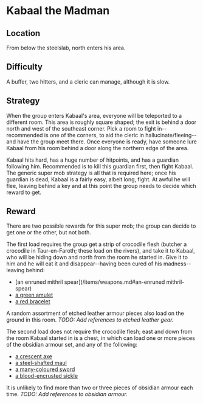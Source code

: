 # Kabaal the Madman

## Location

From below the steelslab, north enters his area.

## Difficulty

A buffer, two hitters, and a cleric can manage, although it is slow.

## Strategy

When the group enters Kabaal's area, everyone will be teleported to a different
room. This area is roughly square shaped; the exit is behind a door north and
west of the southeast corner. Pick a room to fight in--recommended is one of the
corners, to aid the cleric in hallucinate/fleeing--and have the group meet
there. Once everyone is ready, have someone lure Kabaal from his room behind a
door along the northern edge of the area.

Kabaal hits hard, has a huge number of hitpoints, and has a guardian following
him. Recommended is to kill this guardian first, then fight Kabaal. The generic
super mob strategy is all that is required here; once his guardian is dead,
Kabaal is a fairly easy, albeit long, fight. At awful he will flee, leaving
behind a key and at this point the group needs to decide which reward to get.

## Reward

There are two possible rewards for this super mob; the group can decide to get
one or the other, but not both.

The first load requires the group get a strip of crocodile flesh (butcher a
crocodile in Taur-en-Faroth; these load on the rivers), and take it to Kabaal,
who will be hiding down and north from the room he started in. Give it to him
and he will eat it and disappear--having been cured of his madness--leaving
behind:

* [an enruned mithril spear](/items/weapons.md#an-enruned mithril-spear)
* [a green amulet](/items/magic.md#a-green-amulet)
* [a red bracelet](/items/clothing.md#a-red-bracelet)

A random assortment of etched leather armour pieces also load on the ground
in this room. *TODO: Add references to etched leather gear.*

The second load does not require the crocodile flesh; east and down from the
room Kabaal started in is a chest, in which can load one or more pieces of the
obsidian armour set, and any of the following:

* [a crescent axe](/items/weapons.md#a-crescent-axe)
* [a steel-shafted maul](/items/weapons.md#a-steel-shafted-maul)
* [a many-coloured sword](/items/weapons.md#a-many-coloured-sword)
* [a blood-encrusted sickle](/items/weapons.md#a-blood-encrusted-sickle)

It is unlikely to find more than two or three pieces of obsidian armour each
time. *TODO: Add references to obsidian armour.*
